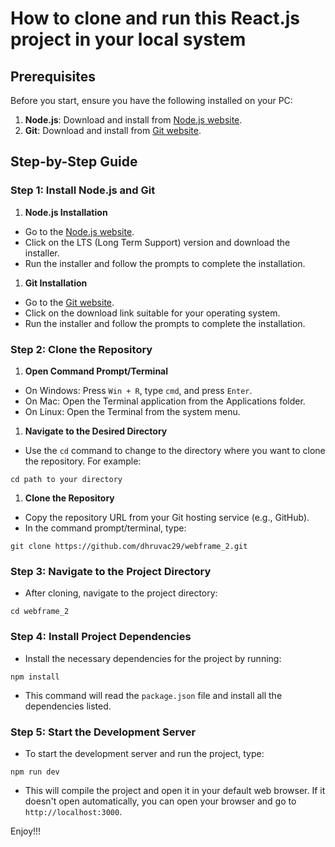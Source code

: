 # How to clone and run this React.js project in your local system

## Prerequisites

Before you start, ensure you have the following installed on your PC:

1.  **Node.js**: Download and install from [Node.js website](https://nodejs.org/).
2.  **Git**: Download and install from [Git website](https://git-scm.com/).

## Step-by-Step Guide

### Step 1: Install Node.js and Git

1.  **Node.js Installation**

*   Go to the [Node.js website](https://nodejs.org/).
*   Click on the LTS (Long Term Support) version and download the installer.
*   Run the installer and follow the prompts to complete the installation.

1.  **Git Installation**

*   Go to the [Git website](https://git-scm.com/).
*   Click on the download link suitable for your operating system.
*   Run the installer and follow the prompts to complete the installation.

### Step 2: Clone the Repository

1.  **Open Command Prompt/Terminal**

*   On Windows: Press `Win + R`, type `cmd`, and press `Enter`.
*   On Mac: Open the Terminal application from the Applications folder.
*   On Linux: Open the Terminal from the system menu.

1.  **Navigate to the Desired Directory**

*   Use the `cd` command to change to the directory where you want to clone the repository. For example:

```
cd path to your directory
```

1.  **Clone the Repository**

*   Copy the repository URL from your Git hosting service (e.g., GitHub).
*   In the command prompt/terminal, type:

```
git clone https://github.com/dhruvac29/webframe_2.git
```

### Step 3: Navigate to the Project Directory

*   After cloning, navigate to the project directory:
```
cd webframe_2
```
### Step 4: Install Project Dependencies

*   Install the necessary dependencies for the project by running:
```
npm install
```
*   This command will read the `package.json` file and install all the dependencies listed.

### Step 5: Start the Development Server

*   To start the development server and run the project, type:
```
npm run dev
```
*   This will compile the project and open it in your default web browser. If it doesn't open automatically, you can open your browser and go to `http://localhost:3000`.

Enjoy!!!

